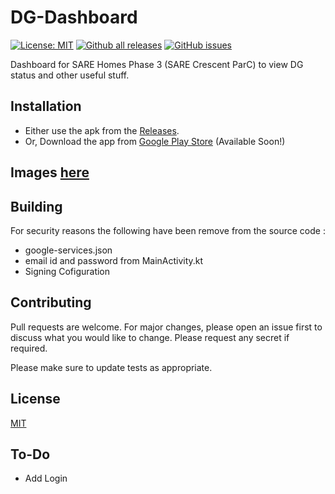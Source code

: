 # DG-Dashboard

[![License: MIT](https://img.shields.io/badge/License-MIT-red.svg)](https://opensource.org/licenses/MIT)
[![Github all releases](https://img.shields.io/github/downloads/thinkingbits/DGDashboard/total.svg)](https://gitHub.com/thinkingbits/DGDashboard/releases/)
[![GitHub issues](https://img.shields.io/github/issues/thinkingbits/DGDashboard.svg)](https://gitHub.com/thinkingbits/DGDashboard/issues/)

<!-- <a href='https://play.google.com/store/apps/details?id=in.sendildevar.kavish.dgdashboard&pcampaignid=pcampaignidMKT-Other-global-all-co-prtnr-py-PartBadge-Mar2515-1'><img alt='Get it on Google Play' src='https://play.google.com/intl/en_us/badges/static/images/badges/en_badge_web_generic.png' style='width:200px'/></a>
##  App Not Yet Available on GPlay -->

Dashboard for SARE Homes Phase 3 (SARE Crescent ParC) to view DG status and other useful stuff.

## Installation

- Either use the apk from the [Releases](https://github.com/thinkingbits/DG-Dashboard/Releases).
- Or, Download the app from [Google Play Store](https://play.google.com/store/apps/details?id=in.sendildevar.kavish.dgdashboard) (Available Soon!)

## Images [here](https://github.com/thinkingbits/DGDashboard/tree/main/imgs)

## Building

For security reasons the following have been remove from the source code : 

- google-services.json
- email id and password from MainActivity.kt
- Signing Cofiguration


## Contributing
Pull requests are welcome. For major changes, please open an issue first to discuss what you would like to change. Please request any secret if required.

Please make sure to update tests as appropriate.

## License
[MIT](https://choosealicense.com/licenses/mit/)

## To-Do

- Add Login
